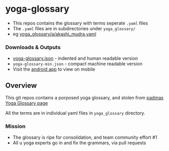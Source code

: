 # yoga-glossary

- This repos contains the glossary with terms seperate `.yaml` files
- The `.yaml` files are in subdirectories under `yoga_glossary/`
- eg [yoga_glossary/a/akashi_mudra.yaml](https://github.com/padmasambhava/yoga-glossary/blob/master/yoga_glossary/a/akashi_mudra.yaml)

### Downloads & Outputs

- [yoga-glossary.json](yoga-glossary.json) - indented and human readable version
- `yoga-glossary-min.json` - compact machine readable version
- Visit the [android app](https://github.com/padmasambhava/yoga-glossary-android) to view on mobile

## Overview

This git repos contains a porposed yoga glossary,
and stolen from [padmas Yoga Glossary page](http://www.padma.org.uk/tiki/tiki-index.php?page=Yoga%20Glossary)

All the terms are in individual yaml files in `yoga_glossary` directory.

### Mission

- The glossary is ripe for consolidation, and team community effort #1
- All u yoga experts go in and fix the grammars, via pull requests









